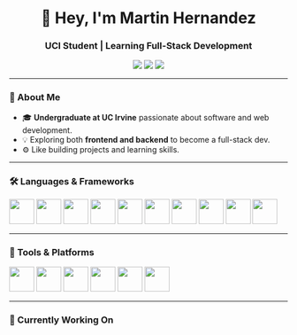 <h1 align="center">👋 Hey, I'm Martin Hernandez</h1>

<h3 align="center"> UCI Student | Learning Full-Stack Development </h3>

<p align="center">
  <a href="https://github.com/Martin"><img src="https://img.shields.io/badge/GitHub-181717?logo=github&logoColor=white&style=flat-square" /></a>
  <a href="https://linkedin.com/in/"><img src="https://img.shields.io/badge/LinkedIn-0A66C2?logo=linkedin&logoColor=white&style=flat-square" /></a>
  <a href="mailto:youremail@gmail.com"><img src="https://img.shields.io/badge/Email-D14836?logo=gmail&logoColor=white&style=flat-square" /></a>
</p>

---

### 🧠 About Me  

- 🎓 **Undergraduate at UC Irvine** passionate about software and web development.  
- 💡 Exploring both **frontend and backend** to become a full-stack dev.  
- ⚙️ Like building projects and learning skills.
  
---

### 🛠️ Languages & Frameworks  

<p align="left">
  <img src="https://cdn.jsdelivr.net/gh/devicons/devicon/icons/java/java-original.svg" width="45" height="45"/>
  <img src="https://cdn.jsdelivr.net/gh/devicons/devicon/icons/python/python-original.svg" width="45" height="45"/>
  <img src="https://cdn.jsdelivr.net/gh/devicons/devicon/icons/javascript/javascript-original.svg" width="45" height="45"/>
  <img src="https://cdn.jsdelivr.net/gh/devicons/devicon/icons/html5/html5-original.svg" width="45" height="45"/>
  <img src="https://cdn.jsdelivr.net/gh/devicons/devicon/icons/css3/css3-original.svg" width="45" height="45"/>
  <img src="https://cdn.jsdelivr.net/gh/devicons/devicon/icons/react/react-original.svg" width="45" height="45"/>
  <img src="https://cdn.jsdelivr.net/gh/devicons/devicon/icons/django/django-plain.svg" width="45" height="45"/>
  <img src="https://cdn.jsdelivr.net/gh/devicons/devicon/icons/cplusplus/cplusplus-original.svg" width="45" height="45"/>
  <img src="https://cdn.jsdelivr.net/gh/devicons/devicon/icons/c/c-original.svg" width="45" height="45"/>
  <img src="https://cdn.jsdelivr.net/gh/devicons/devicon/icons/mysql/mysql-original.svg" width="45" height="45"/>
</p>

---

### 🧰 Tools & Platforms  

<p align="left">
  <img src="https://cdn.jsdelivr.net/gh/devicons/devicon/icons/git/git-original.svg" width="45" height="45"/>
  <img src="https://cdn.jsdelivr.net/gh/devicons/devicon/icons/bootstrap/bootstrap-original.svg" width="45" height="45"/>
  <img src="https://cdn.jsdelivr.net/gh/devicons/devicon/icons/tailwindcss/tailwindcss-original.svg" width="45" height="45"/>
  <img src="https://cdn.jsdelivr.net/gh/devicons/devicon/icons/postman/postman-original.svg" width="45" height="45"/>
  <img src="https://cdn.jsdelivr.net/gh/devicons/devicon/icons/vscode/vscode-original.svg" width="45" height="45"/>
  <img src="https://cdn.jsdelivr.net/gh/devicons/devicon/icons/github/github-original.svg" width="45" height="45"/>
</p>

---

### 🔭 Currently Working On 

